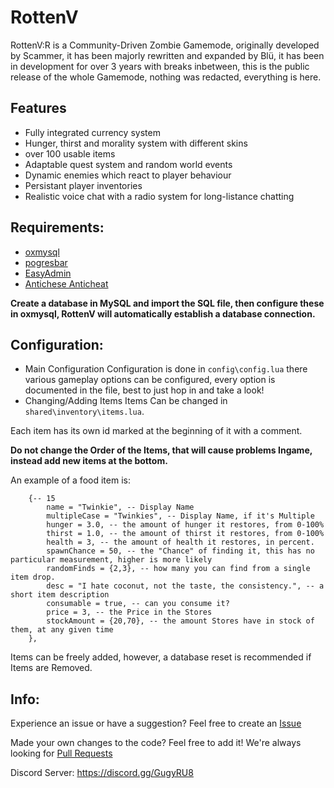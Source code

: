 # RottenV
RottenV:R is a Community-Driven Zombie Gamemode, originally developed by Scammer, it has been majorly rewritten and expanded by Blü, it has been in development for over 3 years with breaks inbetween, this is the public release of the whole Gamemode, nothing was redacted, everything is here.

## Features
- Fully integrated currency system
- Hunger, thirst and morality system with different skins
- over 100 usable items
- Adaptable quest system and random world events
- Dynamic enemies which react to player behaviour
- Persistant player inventories
- Realistic voice chat with a radio system for long-listance chatting


## Requirements:
* [oxmysql](https://github.com/overextended/oxmysql)
* [pogresbar](https://github.com/SWRP-PUBLIC/pogressBar)
* [EasyAdmin](https://github.com/Blumlaut/EasyAdmin)
* [Antichese Anticheat](https://github.com/Blumlaut/anticheese-anticheat)

**Create a database in MySQL and import the SQL file, then configure these in oxmysql, RottenV will automatically establish a database connection.**


## Configuration:
* Main Configuration
Configuration is done in `config\config.lua` there various gameplay options can be configured, every option is documented in the file, best to just hop in and take a look!
* Changing/Adding Items
Items Can be changed in `shared\inventory\items.lua`.

Each item has its own id marked at the beginning of it with a comment.

**Do not change the Order of the Items, that will cause problems Ingame, instead add new items at the bottom.**

An example of a food item is:
```
	{-- 15
		name = "Twinkie", -- Display Name 
		multipleCase = "Twinkies", -- Display Name, if it's Multiple
		hunger = 3.0, -- the amount of hunger it restores, from 0-100%
		thirst = 1.0, -- the amount of thirst it restores, from 0-100%
		health = 3, -- the amount of health it restores, in percent.
		spawnChance = 50, -- the "Chance" of finding it, this has no particular measurement, higher is more likely
		randomFinds = {2,3}, -- how many you can find from a single item drop.
		desc = "I hate coconut, not the taste, the consistency.", -- a short item description
		consumable = true, -- can you consume it?
		price = 3, -- the Price in the Stores
		stockAmount = {20,70}, -- the amount Stores have in stock of them, at any given time
	},
```
Items can be freely added, however, a database reset is recommended if Items are Removed.


## Info:
Experience an issue or have a suggestion? Feel free to create an [Issue](https://github.com/Bluethefurry/RottenV/issues)

Made your own changes to the code? Feel free to add it! We're always looking for [Pull Requests](https://github.com/Bluethefurry/RottenV/pulls)

Discord Server: https://discord.gg/GugyRU8
